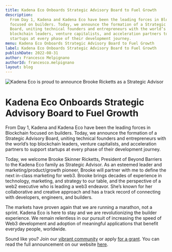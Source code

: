 ```yaml
---
title: Kadena Eco Onboards Strategic Advisory Board to Fuel Growth
description:
  From Day 1, Kadena and Kadena Eco have been the leading forces in Blockchain
  focused on builders. Today, we announce the formation of a Strategic Advisory
  Board, uniting technical founders and entrepreneurs with the world’s top
  blockchain leaders, venture capitalists, and acceleration partners to support
  startups at every phase of their development journey.
menu: Kadena Eco Onboards Strategic Advisory Board to Fuel Growth
label: Kadena Eco Onboards Strategic Advisory Board to Fuel Growth
publishDate: 2022-08-31
author: Francesco Melpignano
authorId: francesco.melpignano
layout: blog
---
```


![Kadena Eco is proud to announce Brooke Ricketts as a Strategic Advisor](/assets/blog/1_GKYqAg6WO1MEc4z5l7Kx2A.webp)

# Kadena Eco Onboards Strategic Advisory Board to Fuel Growth

From Day 1, Kadena and Kadena Eco have been the leading forces in Blockchain
focused on builders. Today, we announce the formation of a Strategic Advisory
Board, uniting technical founders and entrepreneurs with the world’s top
blockchain leaders, venture capitalists, and acceleration partners to support
startups at every phase of their development journey.

Today, we welcome Brooke Skinner Ricketts, President of Beyond Barriers to the
Kadena Eco family as Strategic Advisor. As an esteemed leader and
marketing/product/growth pioneer, Brooke will partner with me to define the next
in-class marketing for web3. Brooke brings decades of experience in technology,
marketing, and strategy to our table, and the perspective of a web2 executive
who is leading a web3 endeavor. She’s known for her collaborative and creative
approach and has a track record of connecting with developers, engineers, and
builders.

The markets have proven again that we are running a marathon, not a sprint.
Kadena Eco is here to stay and we are revolutionizing the builder experience. We
remain relentless in our pursuit of increasing the speed of Web3 development and
adoption of meaningful applications that benefit everyday people, worldwide.

Sound like you? Join our [vibrant community](https://kadena.io/community/) or
apply [for a grant](https://kadena.io/grants/). You can read the full
announcement on our website
[here](https://kadena.io/articles/kadena-eco-strategic-advisory-board/).
